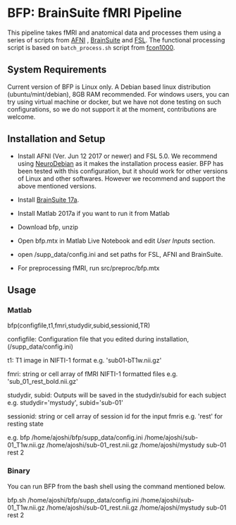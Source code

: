 # BFP: BrainSuite fMRI Pipeline
 This pipeline takes fMRI and anatomical data and processes them using a series 
 of scripts from [AFNI](https://afni.nimh.nih.gov/) , [BrainSuite](http://brainsuite.org/) and [FSL](https://fsl.fmrib.ox.ac.uk/fsl/fslwiki). The functional processing script is 
 based on `batch_process.sh` script from [fcon1000](http://fcon_1000.projects.nitrc.org/).
 
## System Requirements
Current version of BFP is Linux only. A Debian based linux distribution (ubuntu/mint/debian), 8GB RAM recommended. For windows users, you can try using virtual machine or docker, but we have not done testing on such configurations, so we do not support it at the moment, contributions are welcome.

## Installation and Setup
 * Install AFNI (Ver. Jun 12 2017 or newer) and FSL 5.0. We recommend using [NeuroDebian](http://neuro.debian.net) as it makes the installation process easier. BFP has been tested with this configuration, but it should work for other versions of Linux and other softwares. However we recommend and support the above mentioned versions.
 
 * Install [BrainSuite 17a](http://brainsuite.org).
 * Install Matlab 2017a if you want to run it from Matlab
 * Download bfp, unzip
 * Open bfp.mtx in Matlab Live Notebook and edit *User Inputs* section.
 * open <bfpdir>/supp_data/config.ini and set paths for FSL, AFNI and BrainSuite.
 * For preprocessing fMRI, run src/preproc/bfp.mtx

## Usage
### Matlab
bfp(configfile,t1,fmri,studydir,subid,sessionid,TR)

 configfile: Configuration file that you edited during installation, (<bfpdir>/supp_data/config.ini) 
 
 t1: T1 image in NIFTI-1 format e.g. 'sub01-bT1w.nii.gz'

 fmri: string or cell array of fMRI NIFTI-1 formatted files e.g. 'sub_01_rest_bold.nii.gz'

 studydir, subid: Outputs will be saved in the studydir/subid for each subject e.g. studydir='mystudy', subid='sub-01'

 sessionid: string or cell array of session id for the input fmris e.g. 'rest' for resting state
 
 
 e.g.
bfp /home/ajoshi/bfp/supp_data/config.ini /home/ajoshi/sub-01_T1w.nii.gz /home/ajoshi/sub-01_rest.nii.gz /home/ajoshi/mystudy sub-01 rest 2


### Binary
You can run BFP from the bash shell using the command mentioned below.

bfp.sh /home/ajoshi/bfp/supp_data/config.ini /home/ajoshi/sub-01_T1w.nii.gz /home/ajoshi/sub-01_rest.nii.gz /home/ajoshi/mystudy sub-01 rest 2
